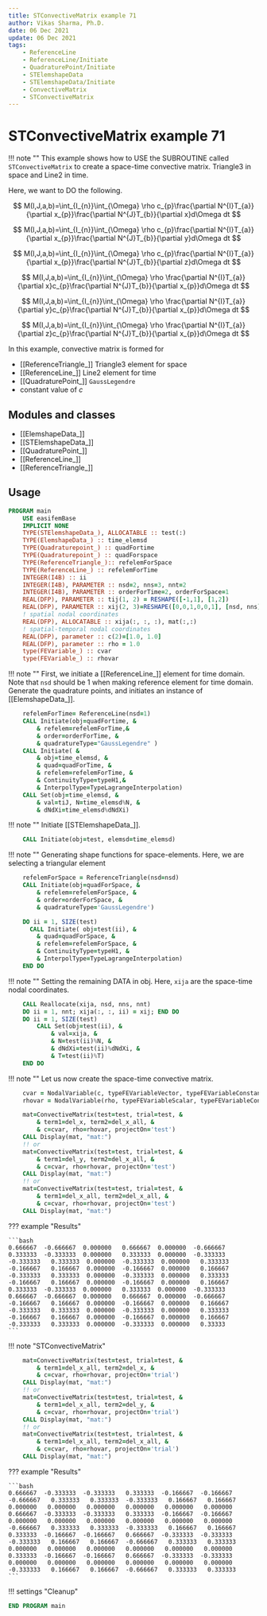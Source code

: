 ```yaml
---
title: STConvectiveMatrix example 71
author: Vikas Sharma, Ph.D.
date: 06 Dec 2021
update: 06 Dec 2021 
tags:
    - ReferenceLine
    - ReferenceLine/Initiate
    - QuadraturePoint/Initiate
    - STElemshapeData
    - STElemshapeData/Initiate
    - ConvectiveMatrix
    - STConvectiveMatrix
---
```


# STConvectiveMatrix example 71

!!! note ""
	This example shows how to USE the SUBROUTINE called `STConvectiveMatrix` to create a space-time convective matrix. Triangle3 in space and Line2 in time.
    
Here, we want to DO the following.

$$
M(I,J,a,b)=\int_{I_{n}}\int_{\Omega} \rho c_{p}\frac{\partial N^{I}T_{a}}
{\partial x_{p}}\frac{\partial N^{J}T_{b}}{\partial x}d\Omega dt
$$

$$
M(I,J,a,b)=\int_{I_{n}}\int_{\Omega} \rho c_{p}\frac{\partial N^{I}T_{a}}
{\partial x_{p}}\frac{\partial N^{J}T_{b}}{\partial y}d\Omega dt
$$


$$
M(I,J,a,b)=\int_{I_{n}}\int_{\Omega} \rho c_{p}\frac{\partial N^{I}T_{a}}
{\partial x_{p}}\frac{\partial N^{J}T_{b}}{\partial z}d\Omega dt
$$


$$
M(I,J,a,b)=\int_{I_{n}}\int_{\Omega} \rho \frac{\partial N^{I}T_{a}}
{\partial x}c_{p}\frac{\partial N^{J}T_{b}}{\partial x_{p}}d\Omega dt
$$


$$
M(I,J,a,b)=\int_{I_{n}}\int_{\Omega} \rho \frac{\partial N^{I}T_{a}}
{\partial y}c_{p}\frac{\partial N^{J}T_{b}}{\partial x_{p}}d\Omega dt
$$

$$
M(I,J,a,b)=\int_{I_{n}}\int_{\Omega} \rho \frac{\partial N^{I}T_{a}}
{\partial z}c_{p}\frac{\partial N^{J}T_{b}}{\partial x_{p}}d\Omega dt
$$

In this example, convective matrix is formed for 

- [[ReferenceTriangle_]] Triangle3 element for  space
- [[ReferenceLine_]] Line2 element for time
- [[QuadraturePoint_]] `GaussLegendre`
- constant value of $c$

## Modules and classes

- [[ElemshapeData_]]
- [[STElemshapeData_]]
- [[QuadraturePoint_]]
- [[ReferenceLine_]]
- [[ReferenceTriangle_]]

## Usage

```fortran
PROGRAM main
    USE easifemBase
    IMPLICIT NONE
    TYPE(STElemshapeData_), ALLOCATABLE :: test(:)
    TYPE(ElemshapeData_) :: time_elemsd
    TYPE(Quadraturepoint_) :: quadFortime
    TYPE(Quadraturepoint_) :: quadForspace
    TYPE(ReferenceTriangle_):: refelemForSpace
    TYPE(ReferenceLine_) :: refelemForTime
    INTEGER(I4B) :: ii
    INTEGER(I4B), PARAMETER :: nsd=2, nns=3, nnt=2
    INTEGER(I4B), PARAMETER :: orderForTime=2, orderForSpace=1
    REAL(DFP), PARAMETER :: tij(1, 2) = RESHAPE([-1,1], [1,2])
    REAL(DFP), PARAMETER :: xij(2, 3)=RESHAPE([0,0,1,0,0,1], [nsd, nns])
    ! spatial nodal coordinates
    REAL(DFP), ALLOCATABLE :: xija(:, :, :), mat(:,:)
    ! spatial-temporal nodal coordinates
    REAL(DFP), parameter :: c(2)=[1.0, 1.0]
    REAL(DFP), parameter :: rho = 1.0
    type(FEVariable_) :: cvar
    type(FEVariable_) :: rhovar
```

!!! note ""
    First, we initiate a [[ReferenceLine_]] element for time domain. Note that `nsd` should be 1 when making reference element for time domain. Generate the quadrature points, and initiates an instance of [[ElemshapeData_]].

```fortran
    refelemForTime= ReferenceLine(nsd=1)
    CALL Initiate(obj=quadFortime, &
		& refelem=refelemForTime,&
		& order=orderForTime, &
      	& quadratureType="GaussLegendre" )
    CALL Initiate( &
    	& obj=time_elemsd, &
	  	& quad=quadForTime, &
		& refelem=refelemForTime, &
      	& ContinuityType=typeH1,&
		& InterpolType=TypeLagrangeInterpolation)
    CALL Set(obj=time_elemsd, &
		& val=tiJ, N=time_elemsd%N, &
        & dNdXi=time_elemsd%dNdXi)
```

!!! note ""
    Initiate [[STElemshapeData_]].

```fortran
    CALL Initiate(obj=test, elemsd=time_elemsd)
```

!!! note ""
    Generating shape functions for space-elements. Here, we are selecting a triangular element

```fortran
    refelemForSpace = ReferenceTriangle(nsd=nsd)
    CALL Initiate(obj=quadForSpace, &
		& refelem=refelemForSpace, &
		& order=orderForSpace, &
		& quadratureType='GaussLegendre')
```

```fortran
    DO ii = 1, SIZE(test)
      CALL Initiate( obj=test(ii), &
	  	& quad=quadForSpace, &
		& refelem=refelemForSpace, &
        & ContinuityType=typeH1, &
		& InterpolType=TypeLagrangeInterpolation)
    END DO
```

!!! note ""
    Setting the remaining DATA in obj. Here, `xija` are the space-time nodal coordinates.

```fortran
	CALL Reallocate(xija, nsd, nns, nnt)
    DO ii = 1, nnt; xija(:, :, ii) = xij; END DO
    DO ii = 1, SIZE(test)
        CALL Set(obj=test(ii), &
            & val=xija, &
			& N=test(ii)%N, &
            & dNdXi=test(ii)%dNdXi, &
            & T=test(ii)%T)
    END DO
```

!!! note ""
    Let us now create the space-time convective matrix.

```fortran
    cvar = NodalVariable(c, typeFEVariableVector, typeFEVariableConstant)
    rhovar = NodalVariable(rho, typeFEVariableScalar, typeFEVariableConstant)
```

```fortran
    mat=ConvectiveMatrix(test=test, trial=test, &
        & term1=del_x, term2=del_x_all, &
        & c=cvar, rho=rhovar, projectOn='test')
    CALL Display(mat, "mat:")
    !! or
    mat=ConvectiveMatrix(test=test, trial=test, &
        & term1=del_y, term2=del_x_all, &
        & c=cvar, rho=rhovar, projectOn='test')
    CALL Display(mat, "mat:")
    !! or
    mat=ConvectiveMatrix(test=test, trial=test, &
        & term1=del_x_all, term2=del_x_all, &
        & c=cvar, rho=rhovar, projectOn='test')
    CALL Display(mat, "mat:")
```

??? example "Results"

    ```bash
    0.666667  -0.666667  0.000000   0.666667  0.000000  -0.666667   0.333333  -0.333333  0.000000   0.333333  0.000000  -0.333333
    -0.333333   0.333333  0.000000  -0.333333  0.000000   0.333333  -0.166667   0.166667  0.000000  -0.166667  0.000000   0.166667
    -0.333333   0.333333  0.000000  -0.333333  0.000000   0.333333  -0.166667   0.166667  0.000000  -0.166667  0.000000   0.166667
    0.333333  -0.333333  0.000000   0.333333  0.000000  -0.333333   0.666667  -0.666667  0.000000   0.666667  0.000000  -0.666667
    -0.166667   0.166667  0.000000  -0.166667  0.000000   0.166667  -0.333333   0.333333  0.000000  -0.333333  0.000000   0.333333
    -0.166667   0.166667  0.000000  -0.166667  0.000000   0.166667  -0.333333   0.333333  0.000000  -0.333333  0.000000   0.33333    
    ```

!!! note "STConvectiveMatrix"

```fortran
    mat=ConvectiveMatrix(test=test, trial=test, &
        & term1=del_x_all, term2=del_x, &
        & c=cvar, rho=rhovar, projectOn='trial')
    CALL Display(mat, "mat:")
    !! or
    mat=ConvectiveMatrix(test=test, trial=test, &
        & term1=del_x_all, term2=del_y, &
        & c=cvar, rho=rhovar, projectOn='trial')
    CALL Display(mat, "mat:")
    !! or
    mat=ConvectiveMatrix(test=test, trial=test, &
        & term1=del_x_all, term2=del_x_all, &
        & c=cvar, rho=rhovar, projectOn='trial')
    CALL Display(mat, "mat:")
```

??? example "Results"

    ```bash
    0.666667  -0.333333  -0.333333   0.333333  -0.166667  -0.166667
    -0.666667   0.333333   0.333333  -0.333333   0.166667   0.166667
    0.000000   0.000000   0.000000   0.000000   0.000000   0.000000
    0.666667  -0.333333  -0.333333   0.333333  -0.166667  -0.166667
    0.000000   0.000000   0.000000   0.000000   0.000000   0.000000
    -0.666667   0.333333   0.333333  -0.333333   0.166667   0.166667
    0.333333  -0.166667  -0.166667   0.666667  -0.333333  -0.333333
    -0.333333   0.166667   0.166667  -0.666667   0.333333   0.333333
    0.000000   0.000000   0.000000   0.000000   0.000000   0.000000
    0.333333  -0.166667  -0.166667   0.666667  -0.333333  -0.333333
    0.000000   0.000000   0.000000   0.000000   0.000000   0.000000
    -0.333333   0.166667   0.166667  -0.666667   0.333333   0.333333
    ```

!!! settings "Cleanup"

```fortran
END PROGRAM main
```
